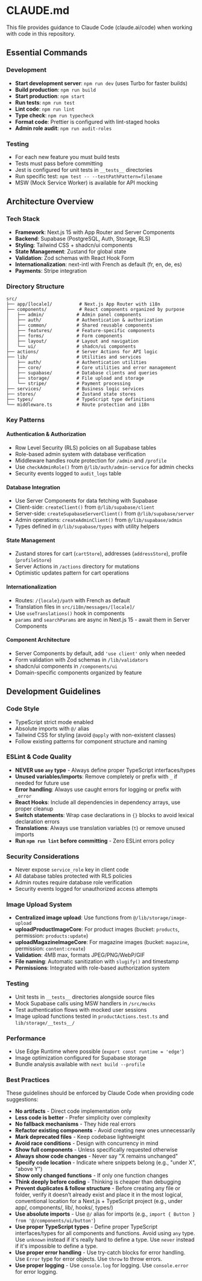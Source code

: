 # CLAUDE.md

This file provides guidance to Claude Code (claude.ai/code) when working with code in this repository.

## Essential Commands

### Development

- **Start development server**: `npm run dev` (uses Turbo for faster builds)
- **Build production**: `npm run build`
- **Start production**: `npm start`
- **Run tests**: `npm run test`
- **Lint code**: `npm run lint`
- **Type check**: `npm run typecheck`
- **Format code**: Prettier is configured with lint-staged hooks
- **Admin role audit**: `npm run audit-roles`

### Testing

- For each new feature you must build tests
- Tests must pass before committing
- Jest is configured for unit tests in `__tests__` directories
- Run specific test: `npm test -- --testPathPattern=filename`
- MSW (Mock Service Worker) is available for API mocking

## Architecture Overview

### Tech Stack

- **Framework**: Next.js 15 with App Router and Server Components
- **Backend**: Supabase (PostgreSQL, Auth, Storage, RLS)
- **Styling**: Tailwind CSS + shadcn/ui components
- **State Management**: Zustand for global state
- **Validation**: Zod schemas with React Hook Form
- **Internationalization**: next-intl with French as default (fr, en, de, es)
- **Payments**: Stripe integration

### Directory Structure

```
src/
├── app/[locale]/          # Next.js App Router with i18n
├── components/            # React components organized by purpose
│   ├── admin/            # Admin panel components
│   ├── auth/             # Authentication & authorization
│   ├── common/           # Shared reusable components
│   ├── features/         # Feature-specific components
│   ├── forms/            # Form components
│   ├── layout/           # Layout and navigation
│   └── ui/               # shadcn/ui components
├── actions/              # Server Actions for API logic
├── lib/                  # Utilities and services
│   ├── auth/             # Authentication utilities
│   ├── core/             # Core utilities and error management
│   ├── supabase/         # Database clients and queries
│   ├── storage/          # File upload and storage
│   └── stripe/           # Payment processing
├── services/             # Business logic services
├── stores/               # Zustand state stores
├── types/                # TypeScript type definitions
└── middleware.ts         # Route protection and i18n
```

### Key Patterns

#### Authentication & Authorization

- Row Level Security (RLS) policies on all Supabase tables
- Role-based admin system with database verification
- Middleware handles route protection for `/admin` and `/profile`
- Use `checkAdminRole()` from `@/lib/auth/admin-service` for admin checks
- Security events logged to `audit_logs` table

#### Database Integration

- Use Server Components for data fetching with Supabase
- Client-side: `createClient()` from `@/lib/supabase/client`
- Server-side: `createSupabaseServerClient()` from `@/lib/supabase/server`
- Admin operations: `createAdminClient()` from `@/lib/supabase/admin`
- Types defined in `@/lib/supabase/types` with utility helpers

#### State Management

- Zustand stores for cart (`cartStore`), addresses (`addressStore`), profile (`profileStore`)
- Server Actions in `/actions` directory for mutations
- Optimistic updates pattern for cart operations

#### Internationalization

- Routes: `/{locale}/path` with French as default
- Translation files in `src/i18n/messages/[locale]/`
- Use `useTranslations()` hook in components
- `params` and `searchParams` are async in Next.js 15 - await them in Server Components

#### Component Architecture

- Server Components by default, add `'use client'` only when needed
- Form validation with Zod schemas in `/lib/validators`
- shadcn/ui components in `/components/ui`
- Domain-specific components organized by feature

## Development Guidelines

### Code Style

- TypeScript strict mode enabled
- Absolute imports with `@/` alias
- Tailwind CSS for styling (avoid `@apply` with non-existent classes)
- Follow existing patterns for component structure and naming

### ESLint & Code Quality

- **NEVER use `any` type** - Always define proper TypeScript interfaces/types
- **Unused variables/imports**: Remove completely or prefix with `_` if needed for future use
- **Error handling**: Always use caught errors for logging or prefix with `_error`
- **React Hooks**: Include all dependencies in dependency arrays, use proper cleanup
- **Switch statements**: Wrap case declarations in `{}` blocks to avoid lexical declaration errors
- **Translations**: Always use translation variables (`t`) or remove unused imports
- **Run `npm run lint` before committing** - Zero ESLint errors policy

### Security Considerations

- Never expose `service_role` key in client code
- All database tables protected with RLS policies
- Admin routes require database role verification
- Security events logged for unauthorized access attempts

### Image Upload System

- **Centralized image upload**: Use functions from `@/lib/storage/image-upload`
- **uploadProductImageCore**: For product images (bucket: `products`, permission: `products:update`)
- **uploadMagazineImageCore**: For magazine images (bucket: `magazine`, permission: `content:create`)
- **Validation**: 4MB max, formats JPEG/PNG/WebP/GIF
- **File naming**: Automatic sanitization with `slugify()` and timestamp
- **Permissions**: Integrated with role-based authorization system

### Testing

- Unit tests in `__tests__` directories alongside source files
- Mock Supabase calls using MSW handlers in `/src/mocks`
- Test authentication flows with mocked user sessions
- Image upload functions tested in `productActions.test.ts` and `lib/storage/__tests__/`

### Performance

- Use Edge Runtime where possible (`export const runtime = 'edge'`)
- Image optimization configured for Supabase storage
- Bundle analysis available with `next build --profile`

### Best Practices

These guidelines should be enforced by Claude Code when providing code suggestions:

- **No artifacts** - Direct code implementation only
- **Less code is better** - Prefer simplicity over complexity
- **No fallback mechanisms** - They hide real errors
- **Refactor existing components** - Avoid creating new ones unnecessarily
- **Mark deprecated files** - Keep codebase lightweight
- **Avoid race conditions** - Design with concurrency in mind
- **Show full components** - Unless specifically requested otherwise
- **Always show code changes** - Never say "X remains unchanged"
- **Specify code location** - Indicate where snippets belong (e.g., "under X", "above Y")
- **Show only changed functions** - If only one function changes
- **Think deeply before coding** - Thinking is cheaper than debugging
- **Prevent duplicates & follow structure** - Before creating any file or folder, verify it doesn’t already exist and place it in the most logical, conventional location for a Next.js + TypeScript project (e.g., under app/, components/, lib/, hooks/, types/)
- **Use absolute imports** - Use `@/` alias for imports (e.g., `import { Button } from '@/components/ui/button'`)
- **Use proper TypeScript types** - Define proper TypeScript interfaces/types for all components and functions. Avoid using `any` type. Use `unknown` instead if it's really hard to define a type. Use `never` instead if it's impossible to define a type.
- **Use proper error handling** - Use try-catch blocks for error handling. Use `Error` type for error objects. Use `throw` to throw errors.
- **Use proper logging** - Use `console.log` for logging. Use `console.error` for error logging.
